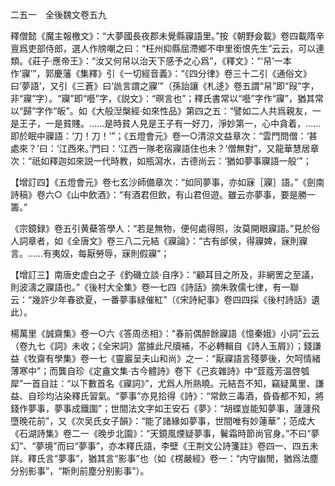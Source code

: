二五一　全後魏文卷五九

釋僧懿《魔主報檄文》：“大夢國長夜郡未覺縣寱語里。”按《朝野僉載》卷四載隋辛亶爲吏部侍郎，選人作牓嘲之曰：“枉州抑縣屈滯鄉不申里銜恨先生”云云，可以連類。《莊子·應帝王》：“汝又何帠以治天下感予之心爲”，《釋文》：“‘帠’一本作‘寱’”，郭慶藩《集釋》引《一切經音義》：“《四分律》卷三十二引《通俗文》曰‘夢語’，又引《三蒼》曰‘詤言謂之寱’”（孫詒讓《札迻》卷五謂“帠”即“叚”字，非“寱”字）。“寱”即“囈”字，《説文》：“暝言也”；釋氏書常以“囈”字作“寱”，猶其常以“歸”字作“皈”。如《大般湼槃經·如來性品》第四之五：“譬如二人共爲親友，一是王子，一是貧賤。……是時貧人見是王子有一好刀，淨妙第一，心中貪着，……即於眠中寱語：‘刀！刀！’”；《五燈會元》卷一○清涼文益章次：“雲門問僧：‘甚處來？’曰：‘江西來。’門曰：‘江西一隊老宿寱語住也未？’僧無對”，又龍華慧居章次：“祇如釋迦如來説一代時教，如瓶瀉水，古德尚云：‘猶如夢事寱語一般’”；

【增訂四】《五燈會元》卷七玄沙師備章次：“如同夢事，亦如寐［寱］語。”《劍南詩稿》卷六○《山中飲酒》：“有酒君但飲，有山君但遊。雖云亦夢事，要是勝一籌。”

《宗鏡録》卷五引黄蘗答學人：“若是無物，便何處得照，汝莫開眼寱語。”見於俗人詞章者，如《全唐文》卷三八二元結《寱論》：“古有邰侯，得寱婢，寐則寱言。……有夷奴，每厭勞辱，寐則假寱”；

【增訂三】南唐史虚白之子《釣磯立談·自序》：“顧耳目之所及，非網罟之至議，則波濤之寱語也。”《後村大全集》卷一七四《詩話》摘朱敦儒七律，有一聯云：“幾許少年春欲夏，一番夢事緑催紅”（《宋詩紀事》卷四四採《後村詩話》遺此）。

楊萬里《誠齋集》卷一○六《答周丞相》：“春前偶醉餘寱語《憶秦娥》小詞”云云（卷九七《詞》未收；《全宋詞》當據此尺牘補，不必轉輯自《詩人玉屑》）；錢謙益《牧齋有學集》卷一七《靈巖呈夫山和尚》之一：“厭寱語言殘夢後，欠呵情緒薄寒中”；而龔自珍《定盦文集·古今體詩》卷下《己亥雜詩》中“荳蔻芳温啓瓠犀”一首自註：“以下數首名《寱詞》”，尤爲人所熟曉。元結吾不知，竊疑萬里、謙益、自珍均沾染釋氏習氣。“夢事”亦見拾得《詩》：“常飲三毒酒，昏昏都不知，將錢作夢事，夢事成鐵圍”；世間法文字如王安石《夢》：“胡蝶豈能知夢事，蘧蘧飛墮晚花前”，又《次吴氏女子韻》：“能了諸緣如夢事，世間唯有妙蓮華”；范成大《石湖詩集》卷二一《晚步北園》：“天鏡風煙疑夢事，鬢霜時節尚官身。”不曰“夢幻”、“夢境”而曰“夢事”，亦本釋氏語，李壁《王荆文公詩箋註》卷四一、四五未詳。釋氏言“夢事”，猶其言“影事”也（如《楞嚴經》卷一：“内守幽閒，猶爲法塵分别影事”，“斯則前塵分别影事”）。